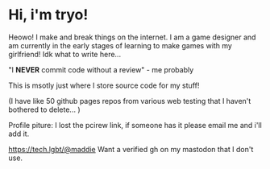 # Hi, i'm tryo!
Heowo! I make and break things on the internet. I am a game designer and am currently in the early stages of learning to make games with my girlfriend! Idk what to write here... 

"I **NEVER** commit code without a review"
    - me probably

This is msotly just where I store source code for my stuff!

(I have like 50 github pages repos from various web testing that I haven't bothered to delete... )

Profile piture: I lost the pcirew link, if someone has it please email me and i'll add it. 

https://tech.lgbt/@maddie Want a verified gh on my mastodon that I don't use.

<!---
tryoxiss/tryoxiss is a ✨ special ✨ repository because its `README.md` (this file) appears on your GitHub profile.
You can click the Preview link to take a look at your changes.
--->
